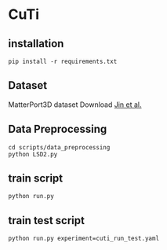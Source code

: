 # CuTi

## installation
```shell
pip install -r requirements.txt
```

## Dataset
MatterPort3D dataset Download [Jin et al.](https://github.com/jinlinyi/SparsePlanes/blob/main/docs/data.md)

## Data Preprocessing
```shell
cd scripts/data_preprocessing
python LSD2.py
```

## train script
```shell
python run.py 
```

## train test script
```shell
python run.py experiment=cuti_run_test.yaml
```

